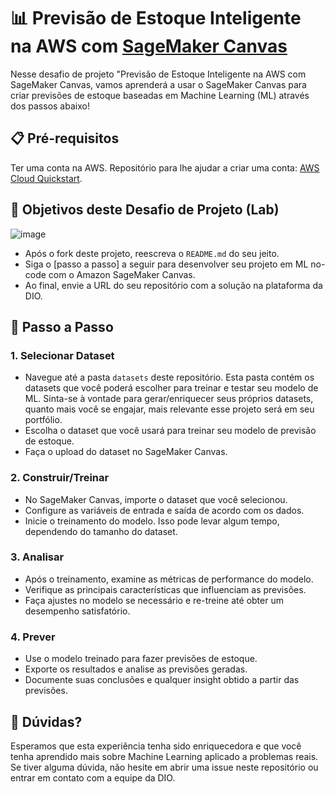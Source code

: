# 📊 Previsão de Estoque Inteligente na AWS com [SageMaker Canvas](https://aws.amazon.com/pt/sagemaker/canvas/)

Nesse desafio de projeto "Previsão de Estoque Inteligente na AWS com SageMaker Canvas, vamos aprenderá a usar o SageMaker Canvas para criar previsões de estoque baseadas em Machine Learning (ML) através dos passos abaixo!

## 📋 Pré-requisitos

Ter uma conta na AWS. Repositório para lhe ajudar a criar uma conta: [AWS Cloud Quickstart](https://github.com/digitalinnovationone/aws-cloud-quickstart).


## 🎯 Objetivos deste Desafio de Projeto (Lab)

![image](https://github.com/digitalinnovationone/lab-aws-sagemaker-canvas-estoque/assets/730492/72f5c21f-5562-491e-aa42-2885a3184650)

- Após o fork deste projeto, reescreva o `README.md` do seu jeito.
- Siga o [passo a passo] a seguir para desenvolver seu projeto em ML no-code com o Amazon SageMaker Canvas.
- Ao final, envie a URL do seu repositório com a solução na plataforma da DIO.


## 🚀 Passo a Passo

### 1. Selecionar Dataset

-   Navegue até a pasta `datasets` deste repositório. Esta pasta contém os datasets que você poderá escolher para treinar e testar seu modelo de ML. Sinta-se à vontade para gerar/enriquecer seus próprios datasets, quanto mais você se engajar, mais relevante esse projeto será em seu portfólio.
-   Escolha o dataset que você usará para treinar seu modelo de previsão de estoque.
-   Faça o upload do dataset no SageMaker Canvas.

### 2. Construir/Treinar

-   No SageMaker Canvas, importe o dataset que você selecionou.
-   Configure as variáveis de entrada e saída de acordo com os dados.
-   Inicie o treinamento do modelo. Isso pode levar algum tempo, dependendo do tamanho do dataset.

### 3. Analisar

-   Após o treinamento, examine as métricas de performance do modelo.
-   Verifique as principais características que influenciam as previsões.
-   Faça ajustes no modelo se necessário e re-treine até obter um desempenho satisfatório.

### 4. Prever

-   Use o modelo treinado para fazer previsões de estoque.
-   Exporte os resultados e analise as previsões geradas.
-   Documente suas conclusões e qualquer insight obtido a partir das previsões.

## 🤔 Dúvidas?

Esperamos que esta experiência tenha sido enriquecedora e que você tenha aprendido mais sobre Machine Learning aplicado a problemas reais. Se tiver alguma dúvida, não hesite em abrir uma issue neste repositório ou entrar em contato com a equipe da DIO.
